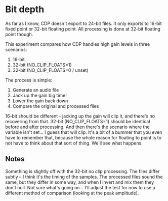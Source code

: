 # Bit depth

As far as I know, CDP doesn't export to 24-bit files. It only exports to 16-bit
fixed point or 32-bit floating point. All processing is done at 32-bit floating
point though.

This experiment compares how CDP handles high gain levels in three scenarios:

1. 16-bit
2. 32-bit (NO_CLIP_FLOATS=1)
3. 32-bit (NO_CLIP_FLOATS=0 / unset)

The process is simple:

1. Generate an audio file
2. Jack up the gain big time!
3. Lower the gain back down
4. Compare the original and processed files

16-bit should be different - jacking up the gain will clip it, and there's no
recovering from that. 32-bit (NO_CLIP_FLOATS=1) should be identical before and
after processing. And then there's the scenario where the variable isn't set...
I guess that will clip. It's a bit of a bummer that you even have to remember
that, because the whole reason for floating to point is to not have to think
about that sort of thing. We'll see what happens.

## Notes

Something is slightly off with the 32-bit no clip processing. The files differ
subtly – I think it's the timing of the samples. The processed files sound the
same, but they differ in some way, and when I invert and mix them they don't
null. Not sure what's going on... I'll adjust the test for now to use a
different method of comparison (looking at the peak amplitude).
